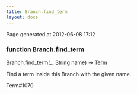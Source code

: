 ```yaml
---
title: Branch.find_term
layout: docs
---
```


<div class="bottom_right_note">Page generated at 2012-06-08 17:12</div>
<h3><span class="minor">function</span> Branch.find_term</h3>

Branch.find_term(_, <a href="/docs/String.html">String</a> name) -> <a href="/docs/Term.html">Term</a>
<p>Find a term inside this Branch with the given name.</p>

<p><span class="extra_minor">Term#1070</span></p>
